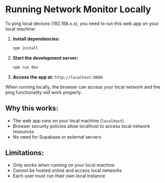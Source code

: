 # Running Network Monitor Locally

To ping local devices (192.168.x.x), you need to run this web app on your local machine:

1. **Install dependencies:**
   ```bash
   npm install
   ```

2. **Start the development server:**
   ```bash
   npm run dev
   ```

3. **Access the app at:** `http://localhost:8080`

When running locally, the browser can access your local network and the ping functionality will work properly.

## Why this works:
- The web app runs on your local machine (`localhost`)
- Browser security policies allow localhost to access local network resources
- No need for Supabase or external servers

## Limitations:
- Only works when running on your local machine
- Cannot be hosted online and access local networks
- Each user must run their own local instance